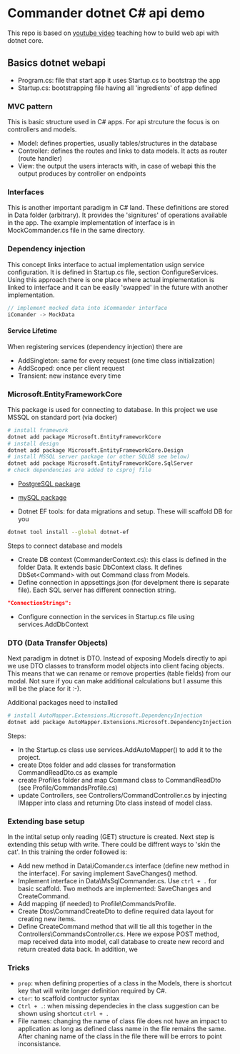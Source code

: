 # Commander dotnet C# api demo

This repo is based on [youtube video](https://youtube.com/watch?v=fmvcAzHpsk8) teaching how to build web api with dotnet core.

## Basics dotnet webapi

- Program.cs: file that start app it uses Startup.cs to bootstrap the app
- Startup.cs: bootstrapping file having all 'ingredients' of app defined

### MVC pattern

This is basic structure used in C# apps. For api strcuture the focus is on controllers and models.

- Model: defines properties, usually tables/structures in the database
- Controller: defines the routes and links to data models. It acts as router (route handler)
- View: the output the users interacts with, in case of webapi this the output produces by controller on endpoints

### Interfaces

This is another important paradigm in C# land. These definitions are stored in Data folder (arbitrary). It provides the 'signitures' of operations available in the app. The example implementation of interface is in MockCommander.cs file in the same directory.

### Dependency injection

This concept links interface to actual implementation usign service configuration. It is defined in Startup.cs file, section ConfigureServices. Using this approach there is one place where actual implementation is linked to interface and it can be easily 'swapped' in the future with another implementation.

```C#
// implement mocked data into iCommander interface
iComander -> MockData
```

#### Service Lifetime

When registering services (dependency injection) there are

- AddSingleton: same for every request (one time class initialization)
- AddScoped: once per client request
- Transient: new instance every time

### Microsoft.EntityFrameworkCore

This package is used for connecting to database. In this project we use MSSQL on standard port (via docker)

```bash
# install framework
dotnet add package Microsoft.EntityFrameworkCore
# install design
dotnet add package Microsoft.EntityFrameworkCore.Design
# install MSSQL server package (or other SQLDB see below)
dotnet add package Microsoft.EntityFrameworkCore.SqlServer
# check dependencies are added to csproj file
```

- [PostgreSQL package](https://www.npgsql.org/efcore/#additional-configuration-for-aspnet-core-applications)
- [mySQL package](https://dev.mysql.com/doc/connector-net/en/connector-net-entityframework-core-example.html)

- Dotnet EF tools: for data migrations and setup. These will scaffold DB for you

```bash
dotnet tool install --global dotnet-ef
```

Steps to connect database and models

- Create DB context (CommanderContext.cs): this class is defined in the folder Data. It extends basic DbContext class. It defines DbSet\<Command> with out Command class from Models.
- Define connection in appsettings.json (for develpment there is separate file). Each SQL server has different connection string.

```json
"ConnectionStrings":
```

- Configure connection in the services in Startup.cs file using services.AddDbContext

### DTO (Data Transfer Objects)

Next paradigm in dotnet is DTO. Instead of exposing Models directly to api we use DTO classes to transform model objects into client facing objects. This means that we can rename or remove properties (table fields) from our modal. Not sure if you can make additional calculations but I assume this will be the place for it :-).

Additional packages need to installed

```bash
# install AutoMapper.Extensions.Microsoft.DependencyInjection
dotnet add package AutoMapper.Extensions.Microsoft.DependencyInjection
```

Steps:

- In the Startup.cs class use services.AddAutoMapper() to add it to the project.
- create Dtos folder and add classes for transformation CommandReadDto.cs as example
- create Profiles folder and map Command class to CommandReadDto (see Profile/CommandsProfile.cs)
- update Controllers, see Controllers/CommandController.cs by injecting IMapper into class and returning Dto class instead of model class.

### Extending base setup

In the intital setup only reading (GET) structure is created. Next step is extending this setup with write. There could be diffrent ways to 'skin the cat'. In this training the order followed is:

- Add new method in Data\iComander.cs interface (define new method in the interface). For saving implement SaveChanges() method.
- Implement interface in Data\MsSqlCommander.cs. Use `ctrl + .` for basic scaffold. Two methods are implemented: SaveChanges and CreateCommand.
- Add mapping (if needed) to Profile\CommandsProfile.
- Create Dtos\CommandCreateDto to define required data layout for creating new items.
- Define CreateCommand method that will tie all this together in the Controllers\CommandsController.cs. Here we expose POST method, map received data into model, call database to create new record and return created data back. In addition, we

### Tricks

- `prop`: when defining properties of a class in the Models, there is shortcut key that will write longer definition required by C#.
- `ctor`: to scaffold contructor syntax
- `Ctrl + .`: when missing dependecies in the class suggestion can be shown using shortcut `ctrl + .`
- File names: changing the name of class file does not have an impact to application as long as defined class name in the file remains the same. After chaning name of the class in the file there will be errors to point inconsistance.
